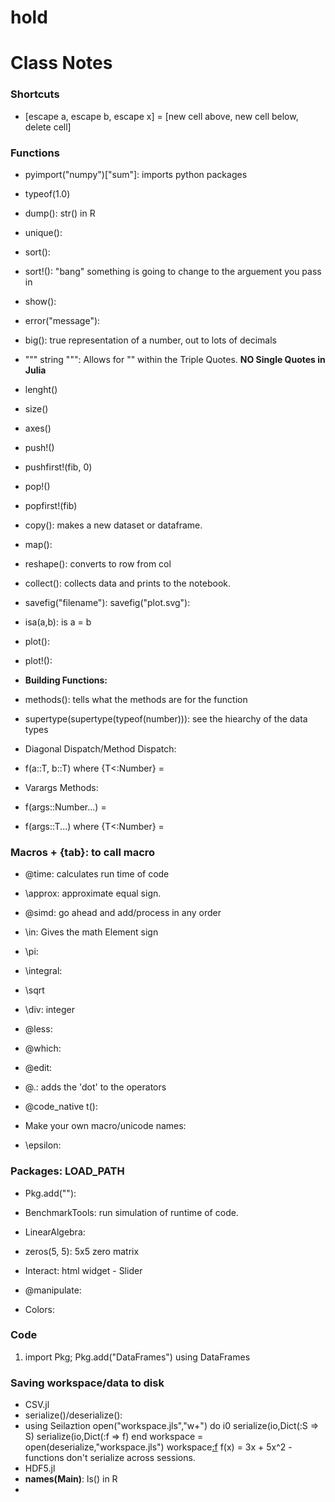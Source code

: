 # hold

# Class Notes

### Shortcuts
 - [escape a, escape b, escape x] = [new cell above, new cell below, delete cell]

### Functions
 - pyimport("numpy")["sum"]: imports python packages
 - typeof(1.0)
 - dump(): str() in R
 - unique():
 - sort():
 - sort!(): "bang" something is going to change to the arguement you pass in
 - show():
 - error("message"):
 - big(): true representation of a number, out to lots of decimals
 - """ string """: Allows for "" within the Triple Quotes. **NO Single Quotes in Julia**
 - lenght()
 - size()
 - axes() 
 - push!()
 - pushfirst!(fib, 0)
 - pop!()
 - popfirst!(fib)
 - copy(): makes a new dataset or dataframe.
 - map():
 - reshape(): converts to row from col
 - collect(): collects data and prints to the notebook.
 - savefig("filename"): savefig("plot.svg"):
 - isa(a,b): is a = b 
 - plot():
 - plot!():
 
 - **Building Functions:**
  - methods(): tells what the methods are for the function
  - supertype(supertype(typeof(number))): see the hiearchy of the data types
  - Diagonal Dispatch/Method Dispatch: 
   - f(a::T, b::T) where {T<:Number} = 
  - Varargs Methods:
   - f(args::Number...) = 
   - f(args::T...) where {T<:Number} = 

### Macros + {tab}: to call macro
 - @time: calculates run time of code
 - \approx: approximate equal sign.  
 - @simd: go ahead and add/process in any order
 - \in: Gives the math Element sign
 - \pi:
 - \integral:
 - \sqrt
 - \div: integer 
 - @less:
 - @which:
 - @edit:
 - @.: adds the 'dot' to the operators 
 - @code_native t():
 
 - Make your own macro/unicode names:
  - \epsilon: 
  
### Packages: LOAD_PATH
 - Pkg.add(""): 
 - BenchmarkTools: run simulation of runtime of code.
 - LinearAlgebra:
  - zeros(5, 5): 5x5 zero matrix
  
 - Interact: html widget - Slider
  - @manipulate:
 - Colors:

### Code
 1. import Pkg; Pkg.add("DataFrames")
using DataFrames

### Saving workspace/data to disk
 - CSV.jl
 - serialize()/deserialize():
  - using Seilaztion
    open("workspace.jls","w+") do i0
       serialize(io,Dict(:S => S)
       serialize(io,Dict(:f => f)
    end
    workspace = open(deserialize,"workspace.jls")
    workspace[:f](3)
    f(x) = 3x + 5x^2 - functions don't serialize across sessions.
 - HDF5.jl
 - **names(Main)**: ls() in R
 -  
